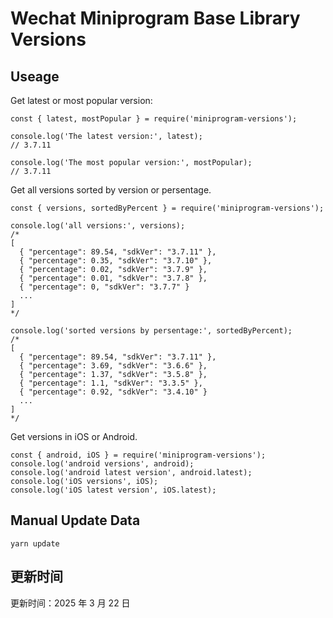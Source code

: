 
# Wechat Miniprogram Base Library Versions

## Useage

Get latest or most popular version:

```;
const { latest, mostPopular } = require('miniprogram-versions');

console.log('The latest version:', latest);
// 3.7.11

console.log('The most popular version:', mostPopular);
// 3.7.11

```

Get all versions sorted by version or persentage.

```
const { versions, sortedByPercent } = require('miniprogram-versions');

console.log('all versions:', versions);
/*
[
  { "percentage": 89.54, "sdkVer": "3.7.11" },
  { "percentage": 0.35, "sdkVer": "3.7.10" },
  { "percentage": 0.02, "sdkVer": "3.7.9" },
  { "percentage": 0.01, "sdkVer": "3.7.8" },
  { "percentage": 0, "sdkVer": "3.7.7" }
  ...
]
*/

console.log('sorted versions by persentage:', sortedByPercent);
/*
[
  { "percentage": 89.54, "sdkVer": "3.7.11" },
  { "percentage": 3.69, "sdkVer": "3.6.6" },
  { "percentage": 1.37, "sdkVer": "3.5.8" },
  { "percentage": 1.1, "sdkVer": "3.3.5" },
  { "percentage": 0.92, "sdkVer": "3.4.10" }
  ...
]
*/
```

Get versions in iOS or Android.

```
const { android, iOS } = require('miniprogram-versions');
console.log('android versions', android);
console.log('android latest version', android.latest);
console.log('iOS versions', iOS);
console.log('iOS latest version', iOS.latest);
```

## Manual Update Data

```
yarn update
```

## 更新时间

更新时间：2025 年 3 月 22 日
